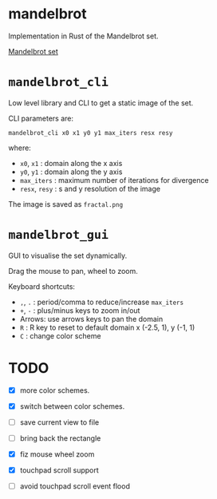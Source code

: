 # mandelbrot

Implementation in Rust of the Mandelbrot set.

[Mandelbrot set](mandelbrot_cli/fractal.png)

# `mandelbrot_cli`

Low level library and CLI to get a static image of the set.

CLI parameters are:

```
mandelbrot_cli x0 x1 y0 y1 max_iters resx resy
```

where:

 - `x0`, `x1` : domain along the x axis
 - `y0`, `y1` : domain along the y axis
 - `max_iters` : maximum number of iterations for divergence
 - `resx`, `resy` : s and y resolution of the image

The image is saved as `fractal.png`

# `mandelbrot_gui`

GUI to visualise the set dynamically.

Drag the mouse to pan, wheel to zoom.


Keyboard shortcuts:

 - `,`, `.` : period/comma to reduce/increase `max_iters`
 - `+`, `-` : plus/minus keys to zoom in/out
 - Arrows: use arrows keys to pan the domain
 - `R` : R key to reset to default domain x (-2.5, 1), y (-1, 1)
 - `C` : change color scheme

# TODO

 - [x] more color schemes.
 - [x] switch between color schemes.
 - [ ] save current view to file
 - [ ] bring back the rectangle
 - [x] fiz mouse wheel zoom
 - [x] touchpad scroll support
 - [ ] avoid touchpad scroll event flood
 